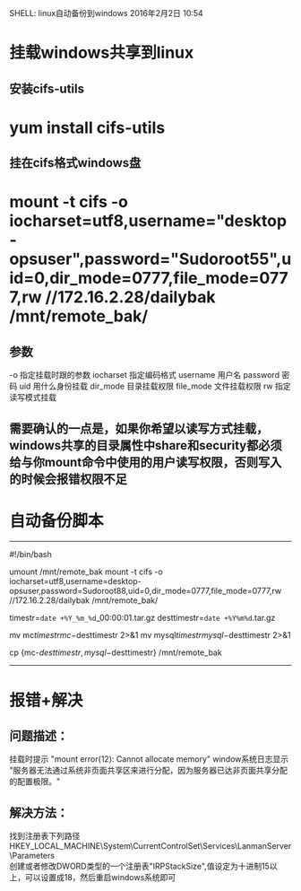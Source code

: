 SHELL: linux自动备份到windows
2016年2月2日
10:54
 
挂载windows共享到linux
=============================
## 安装cifs-utils
# yum install cifs-utils
 
## 挂在cifs格式windows盘
# mount -t cifs -o iocharset=utf8,username="desktop-opsuser",password="Sudoroot55",uid=0,dir_mode=0777,file_mode=0777,rw //172.16.2.28/dailybak /mnt/remote_bak/
## 参数
-o 指定挂载时跟的参数
iocharset 指定编码格式
username 用户名
password 密码
uid 用什么身份挂载
dir_mode 目录挂载权限
file_mode 文件挂载权限
rw 指定读写模式挂载
## 需要确认的一点是，如果你希望以读写方式挂载，windows共享的目录属性中share和security都必须给与你mount命令中使用的用户读写权限，否则写入的时候会报错权限不足
 
自动备份脚本
===============================
*********************************************
#!/bin/bash
 
umount /mnt/remote_bak
mount -t cifs -o iocharset=utf8,username=desktop-opsuser,password=Sudoroot88,uid=0,dir_mode=0777,file_mode=0777,rw //172.16.2.28/dailybak /mnt/remote_bak/
 
timestr=`date +%Y_%m_%d`_00\:00\:01.tar.gz
desttimestr=`date +%Y%m%d`.tar.gz
 
mv mc$timestr mc-$desttimestr 2>&1
mv mysql$timestr mysql-$desttimestr 2>&1
 
cp {mc-$desttimestr,mysql-$desttimestr} /mnt/remote_bak
*********************************************
 
报错+解决
===============================
## 问题描述：
挂载时提示
"mount error(12): Cannot allocate memory"
window系统日志显示
"服务器无法通过系统非页面共享区来进行分配，因为服务器已达非页面共享分配的配置极限。"
## 解决方法：
找到注册表下列路径
HKEY_LOCAL_MACHINE\System\CurrentControlSet\Services\LanmanServer
\Parameters\
创建或者修改DWORD类型的一个注册表"IRPStackSize",值设定为十进制15以上，可以设置成18，然后重启windows系统即可
 
